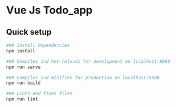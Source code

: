 # Vue Js Todo_app

## Quick setup

```bash
### Install Dependencies
npm install

### Compiles and hot-reloads for development on localhost:8080
npm run serve

### Compiles and minifies for production on localhost:8080
npm run build

### Lints and fixes files
npm run lint
```

